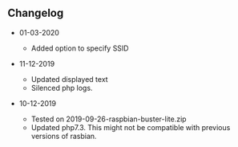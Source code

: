 ## Changelog

 - 01-03-2020
   - Added option to specify SSID
  
 - 11-12-2019
   - Updated displayed text
   - Silenced php logs.

 - 10-12-2019
   - Tested on 2019-09-26-raspbian-buster-lite.zip
   - Updated php7.3. This might not be compatible with previous versions of rasbian.
